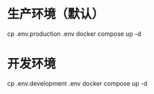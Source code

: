 # 生产环境（默认）
cp .env.production .env
docker compose up -d

# 开发环境
cp .env.development .env
docker compose up -d